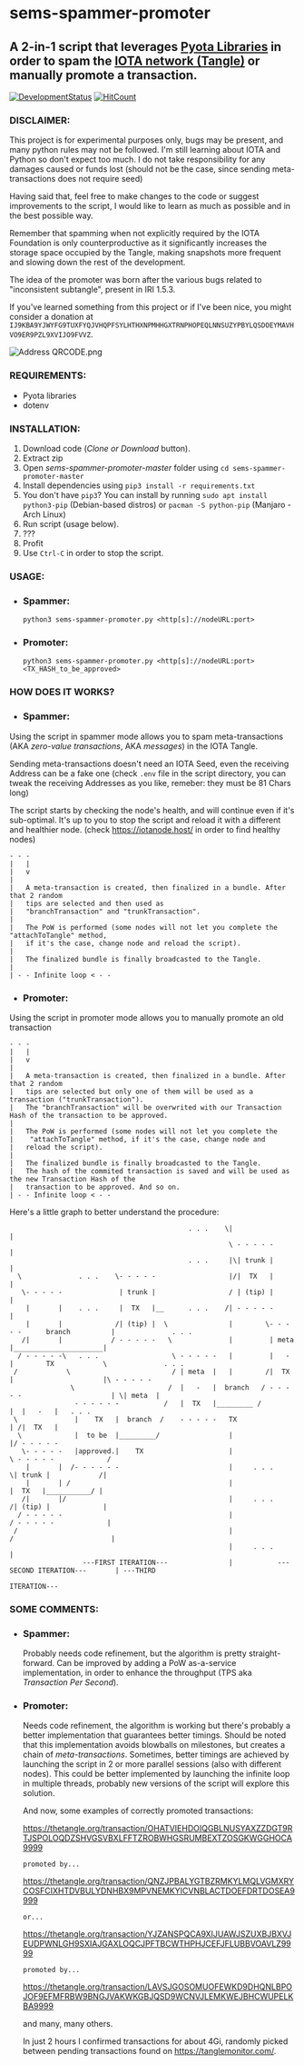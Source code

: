 # sems-spammer-promoter

## A 2-in-1 script that leverages [Pyota Libraries](https://github.com/iotaledger/iota.lib.py) in order to spam the [IOTA network (Tangle)](http://tangle.glumb.de/) or manually promote a transaction.

[![DevelopmentStatus](https://img.shields.io/badge/Development-Paused-yellow.svg)](https://img.shields.io/badge/Development-Paused-yellow.svg)
[![HitCount](http://hits.dwyl.io/Mrcuve0/IOTA-sems-spammer-promoter.svg)](http://hits.dwyl.io/Mrcuve0/IOTA-sems-spammer-promoter)

### DISCLAIMER:
This project is for experimental purposes only, bugs may be present, and many python rules may not be followed. I'm still learning about IOTA and Python so don't expect too much.
I do not take responsibility for any damages caused or funds lost (should not be the case, since sending meta-transactions does not require seed)

Having said that, feel free to make changes to the code or suggest improvements to the script, I would like to learn as much as possible and in the best possible way.

Remember that spamming when not explicitly required by the IOTA Foundation is only counterproductive as it significantly increases the storage space occupied by the Tangle, making snapshots more frequent and slowing down the rest of the development.

The idea of the promoter was born after the various bugs related to "inconsistent subtangle", present in IRI 1.5.3.

If you've learned something from this project or if I've been nice, you might consider a donation at ```IJ9KBA9YJWYFG9TUXFYQJVHQPFSYLHTHXNPMHHGXTRNPHOPEQLNNSUZYPBYLQSDOEYMAVHVO9ER9PZL9XVIJO9FVVZ```.

![Address QRCODE.png](https://github.com/Mrcuve0/sems-spammer-promoter/blob/master/Address%20QRCODE.png)

### REQUIREMENTS:   
* Pyota libraries
* dotenv

### INSTALLATION:

1. Download code (*Clone or Download* button).
2. Extract zip
3. Open *sems-spammer-promoter-master* folder using ```cd sems-spammer-promoter-master```
4. Install dependencies using ```pip3 install -r requirements.txt```
5. You don't have ```pip3```? You can install by running ```sudo apt install python3-pip``` (Debian-based distros) or ```pacman -S python-pip``` (Manjaro - Arch Linux)
6. Run script (usage below).
7. ???
8. Profit
9. Use ```Ctrl-C``` in order to stop the script.
### USAGE:
* ### Spammer:

    ```python3 sems-spammer-promoter.py <http[s]://nodeURL:port>```

* ### Promoter:
    ```python3 sems-spammer-promoter.py <http[s]://nodeURL:port> <TX_HASH_to_be_approved>```

### HOW DOES IT WORKS?

* ### Spammer:
Using the script in spammer mode allows you to spam meta-transactions (AKA *zero-value transactions*, AKA *messages*) in the IOTA Tangle. 

Sending meta-transactions doesn't need an IOTA Seed, even the receiving Address can be a fake one (check ```.env``` file in the script directory, you can tweak the receiving Addresses as you like, remeber: they must be 81 Chars long)

The script starts by checking the node's health, and will continue even if it's sub-optimal. It's up to you to stop the script and reload it with a different and healthier node. (check https://iotanode.host/ in order to find healthy nodes)
```
- - -
|   |
|   v
|   
|   A meta-transaction is created, then finalized in a bundle. After that 2 random 
|   tips are selected and then used as
|   "branchTransaction" and "trunkTransaction".
|
|   The PoW is performed (some nodes will not let you complete the "attachToTangle" method, 
|   if it's the case, change node and reload the script).
|   
|   The finalized bundle is finally broadcasted to the Tangle.
|
| - - Infinite loop < - -
```

* ### Promoter:
Using the script in promoter mode allows you to manually promote an old transaction


```
- - -
|   |
|   v
|   
|   A meta-transaction is created, then finalized in a bundle. After that 2 random 
|   tips are selected but only one of them will be used as a transaction ("trunkTransaction").
|   The "branchTransaction" will be overwrited with our Transaction Hash of the transaction to be approved.
|
|   The PoW is performed (some nodes will not let you complete the 
|    "attachToTangle" method, if it's the case, change node and
|   reload the script).
|   
|   The finalized bundle is finally broadcasted to the Tangle.
|   The hash of the commited transaction is saved and will be used as the new Transaction Hash of the 
|   transaction to be approved. And so on.
| - - Infinite loop < - -
```

Here's a little graph to better understand the procedure:

```                      
                                            . . .    \|                                        |
                                                      \ - - - - -                              |
                                            . . .     |\| trunk |                              |
  \              . . .    \- - - - -                  |/|  TX   |                              |
   \- - - - -              | trunk |                  / | (tip) |                              |
    |       |    . . .     |  TX   |__      . . .    /| - - - - -                              |
    |       |             /| (tip) |  \               |        \- - - - -      branch          |              . . . 
   /|       |            / - - - - -   \              |         | meta  |______________________|
  / - - - - -\   . . .                  \ - - - - -   |         |   -   |        TX            \              . . .
 /            \                         / | meta  |   |        /|  TX   |                      |\ - - - - -
               \                       /  |   -   |  branch   / - - - - -                      | \| meta  |
                - - - - - -           /   |  TX   |_________ /                                 |  |   -   |   . . . 
 \              |    TX   |  branch  /    - - - - -   TX                                       | /|  TX   |
  \             |  to be  |_________/                 |                                        |/ - - - - -
   \- - - - -   |approved.|    TX                     |                \ - - - - -             /
    |       |  /- - - - - -                           |     . . .       \| trunk |            /|
    |       | /                                       |                  |  TX   |___________/ |
   /|       |/                                        |     . . .       /| (tip) |             |
  / - - - - -                                         |                / - - - - -             |
 /                                                    |               /                        |
                                                      |     . . .                              |
                  ---FIRST ITERATION---               |           ---SECOND ITERATION---       | ---THIRD 
                                                                                                  ITERATION---
```                                                                                        

### SOME COMMENTS:

* ### Spammer:
    Probably needs code refinement, but the algorithm is pretty straight-forward.
    Can be improved by adding a PoW as-a-service implementation, in order to enhance the throughput (TPS aka *Transaction Per Second*).

* ### Promoter:
    Needs code refinement, the algorithm is working but there's probably a better implementation that guarantees better timings. Should be noted that this implementation avoids blowballs on milestones, but creates a chain of *meta-transactions*.
    Sometimes, better timings are achieved by launching the script in 2 or more parallel sessions (also with different nodes). This could be better implemented by launching the infinite loop in multiple threads, probably new versions of the script will explore this solution.

    And now, some examples of correctly promoted transactions:

    https://thetangle.org/transaction/OHATVIEHDOIQGBLNUSYAXZZDGT9RTJSPOLOQDZSHVGSVBXLFFTZROBWHGSRUMBEXTZOSGKWGGHOCA9999
    
    ```promoted by... ```
    
    https://thetangle.org/transaction/QNZJPBALYGTBZRMKYLMQLVGMXRYCOSFCIXHTDVBULYDNHBX9MPVNEMKYICVNBLACTDOEFDRTDOSEA9999

    ```or...```

    https://thetangle.org/transaction/YJZANSPQCA9XIJUAWJSZUXBJBXVJEUDPWNLGH9SXIAJGAXLOQCJPFTBCWTHPHJCEFJFLUBBVOAVLZ9999

    ```promoted by... ```

    https://thetangle.org/transaction/LAVSJGOSOMUOFEWKD9DHQNLBPOJOF9EFMFRBW9BNGJVAKWKGBJQSD9WCNVJLEMKWEJBHCWUPELKBA9999

    and many, many others. 
    
    In just 2 hours I confirmed transactions for about 4Gi, randomly picked between pending transactions found on https://tanglemonitor.com/.